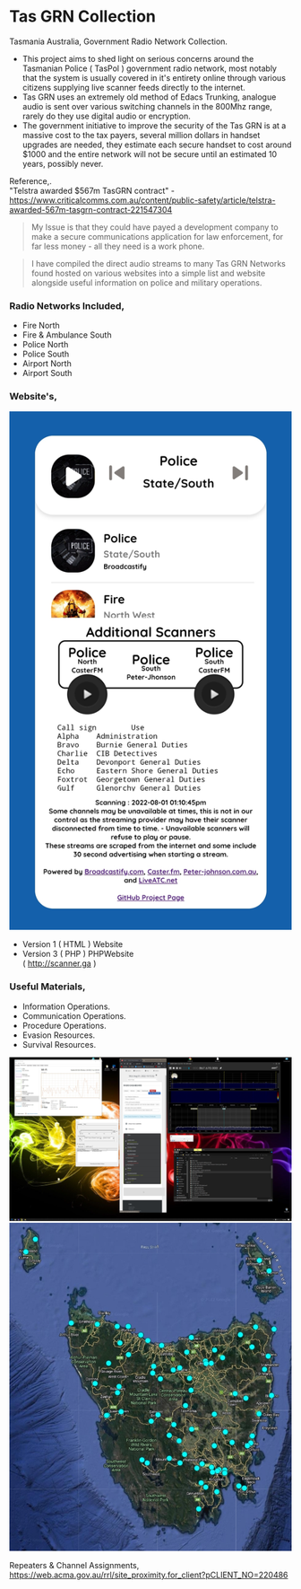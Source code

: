 # Tas GRN Collection
Tasmania Australia, Government Radio Network Collection.    
- This project aims to shed light on serious concerns around the Tasmanian Police ( TasPol ) government radio network, most notably that the system is usually covered in it's entirety online through various citizens supplying live scanner feeds directly to the internet.    
- Tas GRN uses an extremely old method of Edacs Trunking, analogue audio is sent over various switching channels in the 800Mhz range, rarely do they use digital audio or encryption.   
- The government initiative to improve the security of the Tas GRN is at a massive cost to the tax payers, several million dollars in handset upgrades are needed, they estimate each secure handset to cost around $1000 and the entire network will not be secure until an estimated 10 years,  possibly never.    
  
Reference,.  
"Telstra awarded $567m TasGRN contract" - https://www.criticalcomms.com.au/content/public-safety/article/telstra-awarded-567m-tasgrn-contract-221547304
   
   
> My Issue is that they could have payed a development company to make a secure communications application for law enforcement, for far less money - all they need is a work phone.



  

  

> I have compiled the direct audio streams to many Tas GRN Networks found hosted on various websites into a simple list and website alongside useful information on police and military operations.    
    
### Radio Networks Included,      
- Fire North
- Fire & Ambulance South   
- Police North   
- Police South   
- Airport North
- Airport South   
   
### Website's,        
![screen](Screenshot_20220801_131116.jpg)      

- Version 1 ( HTML ) Website   
- Version 3 ( PHP ) PHPWebsite     
( http://scanner.ga )
   
### Useful Materials,   
- Information Operations.   
- Communication Operations.   
- Procedure Operations.   
- Evasion Resources.    
- Survival Resources.     

![screen](RTL%20SDR.jpg)    
![screen](map.jpg)         

Repeaters & Channel Assignments,
https://web.acma.gov.au/rrl/site_proximity.for_client?pCLIENT_NO=220486 
